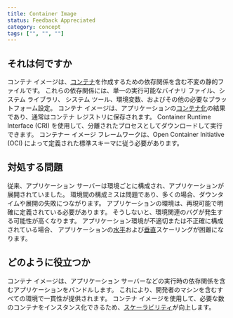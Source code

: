 ```yaml
---
title: Container Image
status: Feedback Appreciated
category: concept
tags: ["", "", ""]
---
```


## それは何ですか

コンテナ イメージは、[コンテナ](/container/)を作成するための依存関係を含む不変の静的ファイルです。
これらの依存関係には、単一の実行可能なバイナリ ファイル、システム ライブラリ、
システム ツール、環境変数、およびその他の必要なプラットフォーム設定。
コンテナ イメージは、アプリケーションの[コンテナ化](/containerization/)の結果であり、通常はコンテナ レジストリに保存されます。
Container Runtime Interface (CRI) を使用して、分離されたプロセスとしてダウンロードして実行できます。
コンテナー イメージ フレームワークは、Open Container Initiative (OCI) によって定義された標準スキーマに従う必要があります。

## 対処する問題

従来、アプリケーション サーバーは環境ごとに構成され、アプリケーションが展開されていました。
環境間の構成ミスは問題であり、多くの場合、ダウンタイムや展開の失敗につながります。
アプリケーションの環境は、再現可能で明確に定義されている必要があります。
そうしないと、環境関連のバグが発生する可能性が高くなります。
アプリケーション環境が不適切または不正確に構成されている場合、
アプリケーションの[水平](/horizontal-scaling/)および[垂直](/vertical-scaling/)スケーリングが困難になります。

## どのように役立つか

コンテナ イメージは、アプリケーション サーバーなどの実行時の依存関係を含むアプリケーションをバンドルします。
これにより、開発者のマシンを含むすべての環境で一貫性が提供されます。
コンテナ イメージを使用して、必要な数のコンテナをインスタンス化できるため、[スケーラビリティ](/scalability/)が向上します。
